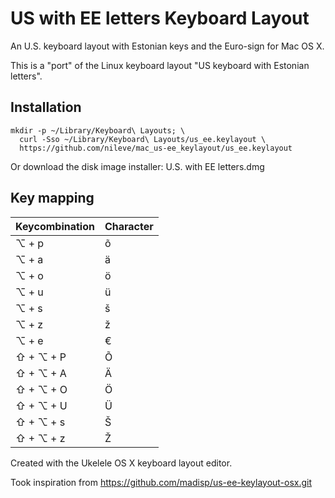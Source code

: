 # US with EE letters Keyboard Layout

An U.S. keyboard layout with Estonian keys and the Euro-sign for Mac OS X. 

This is a "port" of the Linux keyboard layout "US keyboard with Estonian letters".

## Installation

```
mkdir -p ~/Library/Keyboard\ Layouts; \
  curl -Sso ~/Library/Keyboard\ Layouts/us_ee.keylayout \
  https://github.com/nileve/mac_us-ee_keylayout/us_ee.keylayout
```
Or download the disk image installer: U.S. with EE letters.dmg
  
## Key mapping

| **Keycombination** | **Character** |
|--------------------|---------------|
| ⌥ + p              |      õ        |
| ⌥ + a              |      ä        |
| ⌥ + o              |      ö        |
| ⌥ + u              |      ü        |
| ⌥ + s              |      š        |
| ⌥ + z              |      ž        |
| ⌥ + e              |      €        |
| ⇧ + ⌥ + P          |      Õ        |
| ⇧ + ⌥ + A          |      Ä        |
| ⇧ + ⌥ + O          |      Ö        |
| ⇧ + ⌥ + U          |      Ü        |
| ⇧ + ⌥ + s          |      Š        |
| ⇧ + ⌥ + z          |      Ž        |

Created with the Ukelele OS X keyboard layout editor.

Took inspiration from https://github.com/madisp/us-ee-keylayout-osx.git

